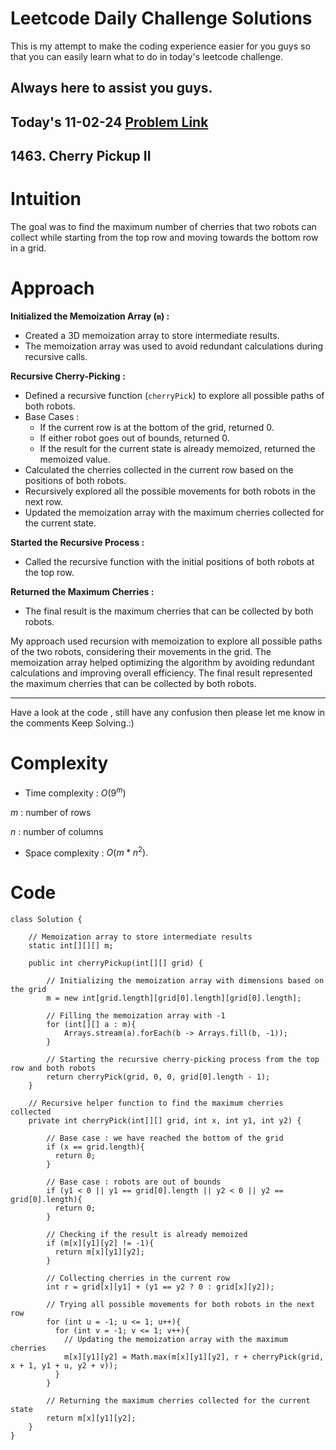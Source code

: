 # Leetcode Daily Challenge Solutions

This is my attempt to make the coding experience easier for you guys so that you can easily learn what to do in today's leetcode challenge.

## Always here to assist you guys.

## Today's 11-02-24 [Problem Link](https://leetcode.com/problems/cherry-pickup-ii/description/?envType=daily-question&envId=2024-02-11)
## 1463. Cherry Pickup II

# Intuition
<!-- Describe your first thoughts on how to solve this problem. -->
The goal was to find the maximum number of cherries that two robots can collect while starting from the top row and moving towards the bottom row in a grid.

# Approach
<!-- Describe your approach to solving the problem. -->
**Initialized the Memoization Array (`m`) :**
- Created a 3D memoization array to store intermediate results.
- The memoization array was used to avoid redundant calculations during recursive calls.

**Recursive Cherry-Picking :**
- Defined a recursive function (`cherryPick`) to explore all possible paths of both robots.
- Base Cases :
  - If the current row is at the bottom of the grid, returned 0.
  - If either robot goes out of bounds, returned 0.
  - If the result for the current state is already memoized, returned the memoized value.
- Calculated the cherries collected in the current row based on the positions of both robots.
- Recursively explored all the possible movements for both robots in the next row.
- Updated the memoization array with the maximum cherries collected for the current state.

**Started the Recursive Process :**
- Called the recursive function with the initial positions of both robots at the top row.

**Returned the Maximum Cherries :**
- The final result is the maximum cherries that can be collected by both robots.

My approach used recursion with memoization to explore all possible paths of the two robots, considering their movements in the grid. The memoization array helped optimizing the algorithm by avoiding redundant calculations and improving overall efficiency. The final result represented the maximum cherries that can be collected by both robots.

---
Have a look at the code , still have any confusion then please let me know in the comments
Keep Solving.:)

# Complexity
- Time complexity : $O(9^m)$
<!-- Add your time complexity here, e.g. $$O(n)$$ -->
$m$ : number of rows

$n$ : number of columns
- Space complexity : $O(m * n^2).$
<!-- Add your space complexity here, e.g. $$O(n)$$ -->

# Code
```
class Solution {

    // Memoization array to store intermediate results
    static int[][][] m;
    
    public int cherryPickup(int[][] grid) {

        // Initializing the memoization array with dimensions based on the grid
        m = new int[grid.length][grid[0].length][grid[0].length];

        // Filling the memoization array with -1
        for (int[][] a : m){
            Arrays.stream(a).forEach(b -> Arrays.fill(b, -1));
        }

        // Starting the recursive cherry-picking process from the top row and both robots
        return cherryPick(grid, 0, 0, grid[0].length - 1);
    }

    // Recursive helper function to find the maximum cherries collected
    private int cherryPick(int[][] grid, int x, int y1, int y2) {
        
        // Base case : we have reached the bottom of the grid
        if (x == grid.length){
          return 0;
        }

        // Base case : robots are out of bounds
        if (y1 < 0 || y1 == grid[0].length || y2 < 0 || y2 == grid[0].length){
          return 0;
        }

        // Checking if the result is already memoized
        if (m[x][y1][y2] != -1){
          return m[x][y1][y2];
        }

        // Collecting cherries in the current row
        int r = grid[x][y1] + (y1 == y2 ? 0 : grid[x][y2]);

        // Trying all possible movements for both robots in the next row
        for (int u = -1; u <= 1; u++){
          for (int v = -1; v <= 1; v++){
            // Updating the memoization array with the maximum cherries
            m[x][y1][y2] = Math.max(m[x][y1][y2], r + cherryPick(grid, x + 1, y1 + u, y2 + v));
          }
        }

        // Returning the maximum cherries collected for the current state
        return m[x][y1][y2];
    }
}

```